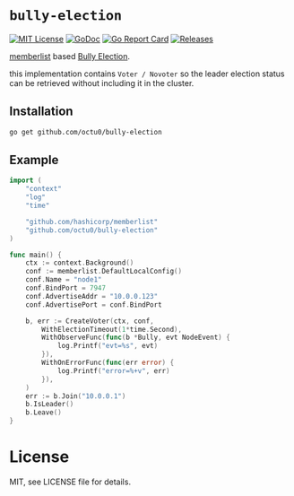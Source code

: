 # `bully-election`

[![MIT License](https://img.shields.io/github/license/octu0/bully-election)](https://github.com/octu0/bully-election/blob/master/LICENSE)
[![GoDoc](https://pkg.go.dev/badge/github.com/octu0/bully-election)](https://pkg.go.dev/github.com/octu0/bully-election)
[![Go Report Card](https://goreportcard.com/badge/github.com/octu0/bully-election)](https://goreportcard.com/report/github.com/octu0/bully-election)
[![Releases](https://img.shields.io/github/v/release/octu0/bully-election)](https://github.com/octu0/bully-election/releases)

[memberlist](https://github.com/hashicorp/memberlist) based [Bully Election](https://en.wikipedia.org/wiki/Bully_algorithm).

this implementation contains `Voter / Novoter` so the leader election status can be retrieved without including it in the cluster.

## Installation

```bash
go get github.com/octu0/bully-election
```

## Example

```go
import (
	"context"
	"log"
	"time"

	"github.com/hashicorp/memberlist"
	"github.com/octu0/bully-election"
)

func main() {
	ctx := context.Background()
	conf := memberlist.DefaultLocalConfig()
	conf.Name = "node1"
	conf.BindPort = 7947
	conf.AdvertiseAddr = "10.0.0.123"
	conf.AdvertisePort = conf.BindPort

	b, err := CreateVoter(ctx, conf,
		WithElectionTimeout(1*time.Second),
		WithObserveFunc(func(b *Bully, evt NodeEvent) {
			log.Printf("evt=%s", evt)
		}),
		WithOnErrorFunc(func(err error) {
			log.Printf("error=%+v", err)
		}),
	)
	err := b.Join("10.0.0.1")
	b.IsLeader()
	b.Leave()
}
```

# License

MIT, see LICENSE file for details.